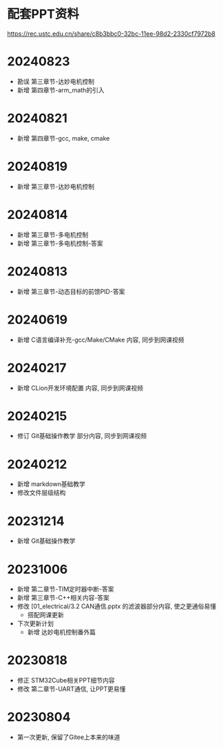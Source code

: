 # 配套PPT资料

https://rec.ustc.edu.cn/share/c8b3bbc0-32bc-11ee-98d2-2330cf7972b8

# 20240823

- 勘误 第三章节-达妙电机控制
- 新增 第四章节-arm_math的引入

# 20240821

- 新增 第四章节-gcc, make, cmake

# 20240819

- 新增 第三章节-达妙电机控制

# 20240814

- 新增 第三章节-多电机控制
- 新增 第三章节-多电机控制-答案

# 20240813

- 新增 第三章节-动态目标的前馈PID-答案

# 20240619

- 新增 C语言编译补充-gcc/Make/CMake 内容, 同步到网课视频

# 20240217

-   新增 CLion开发环境配置 内容, 同步到网课视频

# 20240215

-   修订 Git基础操作教学 部分内容, 同步到网课视频

# 20240212

-   新增 markdown基础教学
-   修改文件层级结构

# 20231214

-   新增 Git基础操作教学

# 20231006

-   新增 第二章节-TIM定时器中断-答案
-   新增 第三章节-C++相关内容-答案
-   修改 [01_electrical/3.2 CAN通信.pptx 的滤波器部分内容, 使之更通俗易懂
    -   搭配网课更新
-   下次更新计划
    -   新增 达妙电机控制番外篇

# 20230818

-   修正 STM32Cube相关PPT细节内容
-   修改 第二章节-UART通信, 让PPT更易懂

# 20230804

-   第一次更新, 保留了Gitee上本来的味道